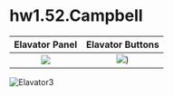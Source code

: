 # hw1.52.Campbell

Elavator Panel             |  Elavator Buttons
:-------------------------:|:-------------------------:
![](https://cdn.discordapp.com/attachments/307657330479333376/618419998452482059/image0.jpg)  |  ![](https://cdn.discordapp.com/attachments/307657330479333376/618419998452482059/image0.jpg))


![Elavator3](https://cdn.discordapp.com/attachments/437880451890151432/624047388566355979/20190918_200018.jpg)

